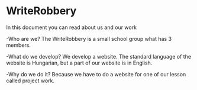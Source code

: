 # WriteRobbery

In this document you can read about us and our work

-Who are we?
The WriteRobbery is a small school group what has 3 members.

-What do we develop?
We develop a website. The standard language of the website is Hungarian, but a part of our website is in English.

-Why do we do it?
Because we have to do a website for one of our lesson called project work.
